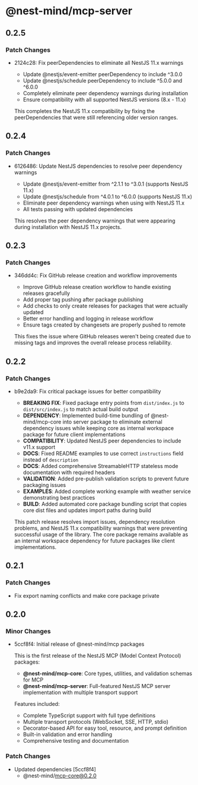 # @nest-mind/mcp-server

## 0.2.5

### Patch Changes

- 2124c28: Fix peerDependencies to eliminate all NestJS 11.x warnings
  - Update @nestjs/event-emitter peerDependency to include ^3.0.0
  - Update @nestjs/schedule peerDependency to include ^5.0.0 and ^6.0.0
  - Completely eliminate peer dependency warnings during installation
  - Ensure compatibility with all supported NestJS versions (8.x - 11.x)

  This completes the NestJS 11.x compatibility by fixing the peerDependencies that were still referencing older version ranges.

## 0.2.4

### Patch Changes

- 6126486: Update NestJS dependencies to resolve peer dependency warnings
  - Update @nestjs/event-emitter from ^2.1.1 to ^3.0.1 (supports NestJS 11.x)
  - Update @nestjs/schedule from ^4.0.1 to ^6.0.0 (supports NestJS 11.x)
  - Eliminate peer dependency warnings when using with NestJS 11.x
  - All tests passing with updated dependencies

  This resolves the peer dependency warnings that were appearing during installation with NestJS 11.x projects.

## 0.2.3

### Patch Changes

- 346dd4c: Fix GitHub release creation and workflow improvements
  - Improve GitHub release creation workflow to handle existing releases gracefully
  - Add proper tag pushing after package publishing
  - Add checks to only create releases for packages that were actually updated
  - Better error handling and logging in release workflow
  - Ensure tags created by changesets are properly pushed to remote

  This fixes the issue where GitHub releases weren't being created due to missing tags and improves the overall release process reliability.

## 0.2.2

### Patch Changes

- b9e2da9: Fix critical package issues for better compatibility
  - **BREAKING FIX**: Fixed package entry points from `dist/index.js` to `dist/src/index.js` to match actual build output
  - **DEPENDENCY**: Implemented build-time bundling of @nest-mind/mcp-core into server package to eliminate external dependency issues while keeping core as internal workspace package for future client implementations
  - **COMPATIBILITY**: Updated NestJS peer dependencies to include v11.x support
  - **DOCS**: Fixed README examples to use correct `instructions` field instead of `description`
  - **DOCS**: Added comprehensive StreamableHTTP stateless mode documentation with required headers
  - **VALIDATION**: Added pre-publish validation scripts to prevent future packaging issues
  - **EXAMPLES**: Added complete working example with weather service demonstrating best practices
  - **BUILD**: Added automated core package bundling script that copies core dist files and updates import paths during build

  This patch release resolves import issues, dependency resolution problems, and NestJS 11.x compatibility warnings that were preventing successful usage of the library. The core package remains available as an internal workspace dependency for future packages like client implementations.

## 0.2.1

### Patch Changes

- Fix export naming conflicts and make core package private

## 0.2.0

### Minor Changes

- 5ccf8f4: Initial release of @nest-mind/mcp packages

  This is the first release of the NestJS MCP (Model Context Protocol) packages:
  - **@nest-mind/mcp-core**: Core types, utilities, and validation schemas for MCP
  - **@nest-mind/mcp-server**: Full-featured NestJS MCP server implementation with multiple transport support

  Features included:
  - Complete TypeScript support with full type definitions
  - Multiple transport protocols (WebSocket, SSE, HTTP, stdio)
  - Decorator-based API for easy tool, resource, and prompt definition
  - Built-in validation and error handling
  - Comprehensive testing and documentation

### Patch Changes

- Updated dependencies [5ccf8f4]
  - @nest-mind/mcp-core@0.2.0
